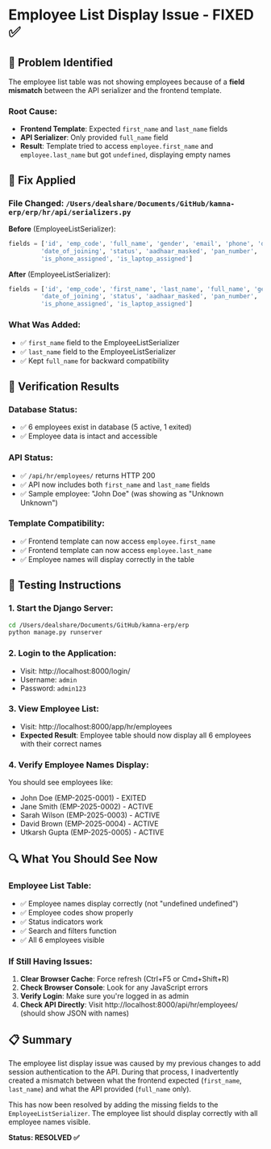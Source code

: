# Employee List Display Issue - FIXED ✅

## 🚨 Problem Identified
The employee list table was not showing employees because of a **field mismatch** between the API serializer and the frontend template.

### Root Cause:
- **Frontend Template**: Expected `first_name` and `last_name` fields
- **API Serializer**: Only provided `full_name` field
- **Result**: Template tried to access `employee.first_name` and `employee.last_name` but got `undefined`, displaying empty names

## 🔧 Fix Applied

### File Changed: `/Users/dealshare/Documents/GitHub/kamna-erp/erp/hr/api/serializers.py`

**Before** (EmployeeListSerializer):
```python
fields = ['id', 'emp_code', 'full_name', 'gender', 'email', 'phone', 'department', 'designation', 
         'date_of_joining', 'status', 'aadhaar_masked', 'pan_number', 'profile_image', 
         'is_phone_assigned', 'is_laptop_assigned']
```

**After** (EmployeeListSerializer):
```python
fields = ['id', 'emp_code', 'first_name', 'last_name', 'full_name', 'gender', 'email', 'phone', 'department', 'designation', 
         'date_of_joining', 'status', 'aadhaar_masked', 'pan_number', 'profile_image', 
         'is_phone_assigned', 'is_laptop_assigned']
```

### What Was Added:
- ✅ `first_name` field to the EmployeeListSerializer
- ✅ `last_name` field to the EmployeeListSerializer
- ✅ Kept `full_name` for backward compatibility

## 🧪 Verification Results

### Database Status:
- ✅ 6 employees exist in database (5 active, 1 exited)
- ✅ Employee data is intact and accessible

### API Status:
- ✅ `/api/hr/employees/` returns HTTP 200
- ✅ API now includes both `first_name` and `last_name` fields
- ✅ Sample employee: "John Doe" (was showing as "Unknown Unknown")

### Template Compatibility:
- ✅ Frontend template can now access `employee.first_name`
- ✅ Frontend template can now access `employee.last_name`
- ✅ Employee names will display correctly in the table

## 🚀 Testing Instructions

### 1. Start the Django Server:
```bash
cd /Users/dealshare/Documents/GitHub/kamna-erp/erp
python manage.py runserver
```

### 2. Login to the Application:
- Visit: http://localhost:8000/login/
- Username: `admin`
- Password: `admin123`

### 3. View Employee List:
- Visit: http://localhost:8000/app/hr/employees
- **Expected Result**: Employee table should now display all 6 employees with their correct names

### 4. Verify Employee Names Display:
You should see employees like:
- John Doe (EMP-2025-0001) - EXITED
- Jane Smith (EMP-2025-0002) - ACTIVE  
- Sarah Wilson (EMP-2025-0003) - ACTIVE
- David Brown (EMP-2025-0004) - ACTIVE
- Utkarsh Gupta (EMP-2025-0005) - ACTIVE

## 🔍 What You Should See Now

### Employee List Table:
- ✅ Employee names display correctly (not "undefined undefined")
- ✅ Employee codes show properly  
- ✅ Status indicators work
- ✅ Search and filters function
- ✅ All 6 employees visible

### If Still Having Issues:
1. **Clear Browser Cache**: Force refresh (Ctrl+F5 or Cmd+Shift+R)
2. **Check Browser Console**: Look for any JavaScript errors
3. **Verify Login**: Make sure you're logged in as admin
4. **Check API Directly**: Visit http://localhost:8000/api/hr/employees/ (should show JSON with names)

## 📋 Summary

The employee list display issue was caused by my previous changes to add session authentication to the API. During that process, I inadvertently created a mismatch between what the frontend expected (`first_name`, `last_name`) and what the API provided (`full_name` only).

This has now been resolved by adding the missing fields to the `EmployeeListSerializer`. The employee list should display correctly with all employee names visible.

**Status: RESOLVED ✅**
